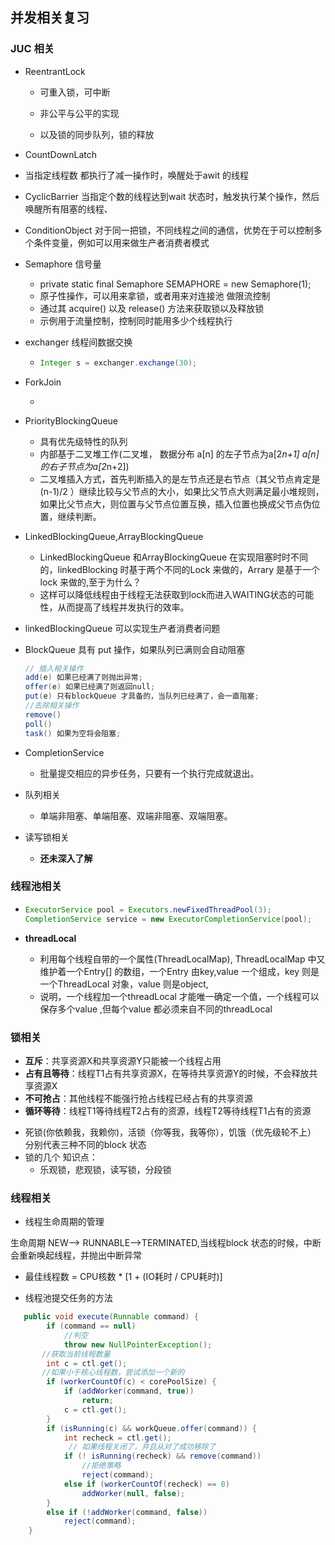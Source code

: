 ## 并发相关复习

### JUC 相关

* ReentrantLock

  * 可重入锁，可中断

  * 非公平与公平的实现

  * 以及锁的同步队列，锁的释放 

* CountDownLatch

* 当指定线程数 都执行了减一操作时，唤醒处于awit 的线程

* CyclicBarrier
  当指定个数的线程达到wait 状态时，触发执行某个操作，然后唤醒所有阻塞的线程、

* ConditionObject
  对于同一把锁，不同线程之间的通信，优势在于可以控制多个条件变量，例如可以用来做生产者消费者模式

* Semaphore 信号量

  * private static final Semaphore SEMAPHORE = new Semaphore(1);
  * 原子性操作，可以用来拿锁，或者用来对连接池 做限流控制
  * 通过其 acquire() 以及 release() 方法来获取锁以及释放锁
  * 示例用于流量控制，控制同时能用多少个线程执行

* exchanger 线程间数据交换

  * ```java
    Integer s = exchanger.exchange(30);
    ```

* ForkJoin

  * 

* PriorityBlockingQueue

  * 具有优先级特性的队列
  * 内部基于二叉堆工作(二叉堆， 数据分布 a[n] 的左子节点为a[2*n+1] a[n] 的右子节点为a[2*n+2])
  * 二叉堆插入方式，首先判断插入的是左节点还是右节点（其父节点肯定是(n-1)/2 ）继续比较与父节点的大小，如果比父节点大则满足最小堆规则，如果比父节点大，则位置与父节点位置互换，插入位置也换成父节点伪位置，继续判断。                       

* LinkedBlockingQueue,ArrayBlockingQueue
  * LinkedBlockingQueue 和ArrayBlockingQueue 在实现阻塞时时不同的，linkedBlocking 时基于两个不同的Lock 来做的，Arrary 是基于一个lock 来做的,至于为什么？
  * 这样可以降低线程由于线程无法获取到lock而进入WAITING状态的可能性，从而提高了线程并发执行的效率。
* linkedBlockingQueue 可以实现生产者消费者问题
  
* BlockQueue 具有 put 操作，如果队列已满则会自动阻塞

  ```java
  // 插入相关操作
  add(e) 如果已经满了则抛出异常;
  offer(e) 如果已经满了则返回null;
  put(e) 只有blockQueue 才具备的，当队列已经满了，会一直阻塞;
  //去除相关操作
  remove()
  poll()
  task() 如果为空将会阻塞;
  
  ```

  

* CompletionService

  * 批量提交相应的异步任务，只要有一个执行完成就退出。

* 队列相关

  * 单端非阻塞、单端阻塞、双端非阻塞、双端阻塞。

* 读写锁相关

  * **还未深入了解**

### 线程池相关

* ```java
  ExecutorService pool = Executors.newFixedThreadPool(3);
  CompletionService service = new ExecutorCompletionService(pool);
  ```

* **threadLocal** 

  * 利用每个线程自带的一个属性(ThreadLocalMap), ThreadLocalMap 中又维护着一个Entry[] 的数组，一个Entry 由key,value 一个组成，key 则是一个ThreadLocal 对象，value 则是object,
  * 说明，一个线程加一个threadLocal 才能唯一确定一个值，一个线程可以保存多个value ,但每个value 都必须来自不同的threadLocal

### 锁相关

- **互斥**：共享资源X和共享资源Y只能被一个线程占用
- **占有且等待**：线程T1占有共享资源X，在等待共享资源Y的时候，不会释放共享资源X
- **不可抢占**：其他线程不能强行抢占线程已经占有的共享资源
- **循环等待**：线程T1等待线程T2占有的资源，线程T2等待线程T1占有的资源

* 死锁(你依赖我，我赖你)，活锁（你等我，我等你），饥饿（优先级轮不上） 分别代表三种不同的block 状态
* 锁的几个 知识点：
  * 乐观锁，悲观锁，读写锁，分段锁

### 线程相关

* 线程生命周期的管理

生命周期 NEW--> RUNNABLE-->TERMINATED,当线程block 状态的时候，中断会重新唤起线程，并抛出中断异常

* 最佳线程数 = CPU核数 * [1 + (IO耗时 / CPU耗时)]

* 线程池提交任务的方法

```java
   public void execute(Runnable command) {
        if (command == null)
            //判空
            throw new NullPointerException();
       //获取当前线程数量
        int c = ctl.get();
       //如果小于核心线程数，尝试添加一个新的
        if (workerCountOf(c) < corePoolSize) {
            if (addWorker(command, true))
                return;
            c = ctl.get();
        }
        if (isRunning(c) && workQueue.offer(command)) {
            int recheck = ctl.get();
             // 如果线程关闭了，并且从对了成功移除了
            if (! isRunning(recheck) && remove(command))
                //拒绝策略
                reject(command);
            else if (workerCountOf(recheck) == 0)
                addWorker(null, false);
        }
        else if (!addWorker(command, false))
            reject(command);
    }
```

